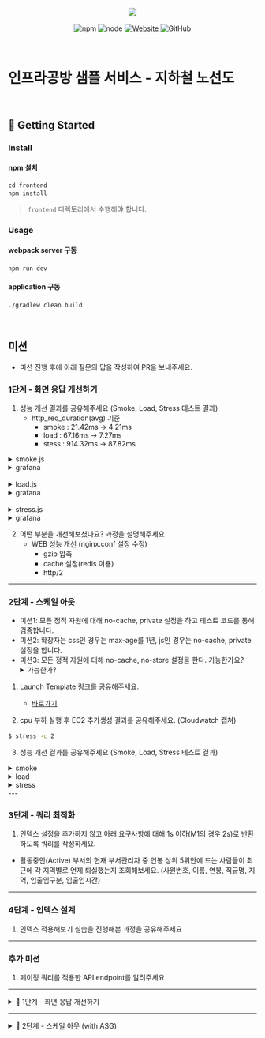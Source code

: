 <p align="center">
    <img width="200px;" src="https://raw.githubusercontent.com/woowacourse/atdd-subway-admin-frontend/master/images/main_logo.png"/>
</p>
<p align="center">
  <img alt="npm" src="https://img.shields.io/badge/npm-%3E%3D%205.5.0-blue">
  <img alt="node" src="https://img.shields.io/badge/node-%3E%3D%209.3.0-blue">
  <a href="https://edu.nextstep.camp/c/R89PYi5H" alt="nextstep atdd">
    <img alt="Website" src="https://img.shields.io/website?url=https%3A%2F%2Fedu.nextstep.camp%2Fc%2FR89PYi5H">
  </a>
  <img alt="GitHub" src="https://img.shields.io/github/license/next-step/atdd-subway-service">
</p>

<br>

# 인프라공방 샘플 서비스 - 지하철 노선도

<br>

## 🚀 Getting Started

### Install
#### npm 설치
```
cd frontend
npm install
```
> `frontend` 디렉토리에서 수행해야 합니다.

### Usage
#### webpack server 구동
```
npm run dev
```
#### application 구동
```
./gradlew clean build
```
<br>

## 미션

* 미션 진행 후에 아래 질문의 답을 작성하여 PR을 보내주세요.


### 1단계 - 화면 응답 개선하기
1. 성능 개선 결과를 공유해주세요 (Smoke, Load, Stress 테스트 결과)
   - http_req_duration(avg) 기준
     - smoke : 21.42ms -> 4.21ms
     - load : 67.16ms -> 7.27ms
     - stess : 914.32ms -> 87.82ms

<details>
<summary>smoke.js</summary>

- smoke.js 실행 이전 결과
```text

          /\      |‾‾| /‾‾/   /‾‾/
     /\  /  \     |  |/  /   /  /
    /  \/    \    |     (   /   ‾‾\
   /          \   |  |\  \ |  (‾)  |
  / __________ \  |__| \__\ \_____/ .io

  execution: local
     script: smoke.js
     output: InfluxDBv1 (http://localhost:8086)

  scenarios: (100.00%) 1 scenario, 1 max VUs, 1m30s max duration (incl. graceful stop):
           * default: 1 looping VUs for 1m0s (gracefulStop: 30s)


running (1m00.1s), 0/1 VUs, 502 complete and 0 interrupted iterations
default ✓ [======================================] 1 VUs  06m30.9s/29m10.0s

     ✓ [Result] Main Page
     ✓ [Result] Login Page
     ✓ [Result] Login
     ✓ [Result] me
     ✓ [Result] Path Page
     ✓ [Result] Search Path

     checks.........................: 100.00% ✓ 3012     ✗ 0
     data_received..................: 3.7 MB  62 kB/s
     data_sent......................: 624 kB  10 kB/s
     http_req_blocked...............: avg=11.98µs  min=1.18µs   med=2.32µs   max=13.82ms  p(90)=3.48µs   p(95)=4.25µs
     http_req_connecting............: avg=951ns    min=0s       med=0s       max=938.6µs  p(90)=0s       p(95)=0s
   ✓ http_req_duration..............: avg=21.42ms  min=887.92µs med=4.03ms   max=534.68ms p(90)=85.41ms  p(95)=104.58ms
       { expected_response:true }...: avg=21.42ms  min=887.92µs med=4.03ms   max=534.68ms p(90)=85.41ms  p(95)=104.58ms
     http_req_failed................: 0.00%   ✓ 0        ✗ 3012
     http_req_receiving.............: avg=63.87µs  min=22.04µs  med=54.16µs  max=4.35ms   p(90)=88.51µs  p(95)=102.86µs
     http_req_sending...............: avg=17.35µs  min=6.2µs    med=12.73µs  max=813.69µs p(90)=25.13µs  p(95)=30.07µs
     http_req_tls_handshaking.......: avg=7.7µs    min=0s       med=0s       max=12.71ms  p(90)=0s       p(95)=0s
     http_req_waiting...............: avg=19.7ms   min=846.43µs med=3.95ms   max=534.58ms p(90)=85.28ms  p(95)=104.49ms
     http_reqs......................: 3012    50.13412/s
     iteration_duration.............: avg=119.66ms min=67.59ms  med=113.65ms max=576.87ms p(90)=156.07ms p(95)=176.29ms
     iterations.....................: 502     8.355687/s
     vus............................: 1       min=1      max=1
     vus_max........................: 1       min=1      max=1
```


- smoke.js 실행 이후 결과
```text

          /\      |‾‾| /‾‾/   /‾‾/
     /\  /  \     |  |/  /   /  /
    /  \/    \    |     (   /   ‾‾\
   /          \   |  |\  \ |  (‾)  |
  / __________ \  |__| \__\ \_____/ .io

  execution: local
     script: smoke.js
     output: InfluxDBv1 (http://localhost:8086)

  scenarios: (100.00%) 1 scenario, 1 max VUs, 1m30s max duration (incl. graceful stop):
           * default: 1 looping VUs for 1m0s (gracefulStop: 30s)

running (1m00.1s), 0/1 VUs, 502 complete and 0 interrupted iterations
default ✓ [======================================] 1 VUs  1m0s

     ✓ [Result] Main Page
     ✓ [Result] Login Page
     ✓ [Result] Login
     ✓ [Result] me
     ✓ [Result] Path Page
     ✓ [Result] Search Path

     checks.........................: 100.00% ✓ 236806     ✗ 0
     data_received..................: 209 MB  534 kB/s
     data_sent......................: 14 MB   37 kB/s
     http_req_blocked...............: avg=6.45µs  min=151ns    med=286ns   max=65.29ms  p(90)=413ns   p(95)=464ns
     http_req_connecting............: avg=1.01µs  min=0s       med=0s      max=27.48ms  p(90)=0s      p(95)=0s
   ✓ http_req_duration..............: avg=4.21ms  min=669.93µs med=1.96ms  max=93.05ms  p(90)=8.82ms  p(95)=11.17ms
       { expected_response:true }...: avg=4.21ms  min=669.93µs med=1.96ms  max=93.05ms  p(90)=8.82ms  p(95)=11.17ms
     http_req_failed................: 0.00%   ✓ 0          ✗ 236806
     http_req_receiving.............: avg=45.48µs min=10.67µs  med=26.9µs  max=47.46ms  p(90)=47.78µs p(95)=62.5µs
     http_req_sending...............: avg=31.97µs min=9.47µs   med=24.55µs max=20.91ms  p(90)=44.46µs p(95)=52.39µs
     http_req_tls_handshaking.......: avg=4.8µs   min=0s       med=0s      max=37.7ms   p(90)=0s      p(95)=0s
     http_req_waiting...............: avg=3.63ms  min=0s       med=1.9ms   max=92.51ms  p(90)=8.74ms  p(95)=11.04ms
     http_reqs......................: 236806  605.839848/s
     iteration_duration.............: avg=22.92ms min=10.35ms  med=19.39ms max=253.69ms p(90)=32.44ms p(95)=46.64ms
     iterations.....................: 39465   100.966486/s
     vus............................: 6       min=1        max=6
     vus_max........................: 14      min=14       max=14
```

</details>


<details>
<summary>grafana</summary>

- 개선 이전 grafana
  ![stress_grafana_before](src/main/resources/image/stress_grafana_before.png)
- 개선 이후 grafana
  ![stress_grafana_after](src/main/resources/image/stress_grafana_after.png)
</details>   

<br>

<details>
<summary>load.js</summary>

- load.js 실행 이전 결과
```text

          /\      |‾‾| /‾‾/   /‾‾/
     /\  /  \     |  |/  /   /  /
    /  \/    \    |     (   /   ‾‾\
   /          \   |  |\  \ |  (‾)  |
  / __________ \  |__| \__\ \_____/ .io

  execution: local
     script: load.js
     output: InfluxDBv1 (http://localhost:8086)

  scenarios: (100.00%) 1 scenario, 14 max VUs, 29m40s max duration (incl. graceful stop):
           * default: Up to 14 looping VUs for 29m10s over 12 stages (gracefulRampDown: 30s, gracefulStop: 30s)


running (29m10.2s), 00/14 VUs, 37082 complete and 0 interrupted iterations
default ✓ [======================================] 00/14 VUs  29m10s

     ✓ [Result] Main Page
     ✓ [Result] Login Page
     ✓ [Result] Login
     ✓ [Result] me
     ✓ [Result] Path Page
     ✓ [Result] Search Path

     checks.........................: 100.00% ✓ 222492     ✗ 0
     data_received..................: 277 MB  158 kB/s
     data_sent......................: 46 MB   26 kB/s
     http_req_blocked...............: avg=8.78µs   min=803ns    med=1.99µs   max=32.76ms p(90)=3.27µs   p(95)=3.91µs
     http_req_connecting............: avg=1.07µs   min=0s       med=0s       max=22.92ms p(90)=0s       p(95)=0s
   ✗ http_req_duration..............: avg=67.16ms  min=723.95µs med=2.64ms   max=5.1s    p(90)=170.61ms p(95)=298.36ms
       { expected_response:true }...: avg=67.16ms  min=723.95µs med=2.64ms   max=5.1s    p(90)=170.61ms p(95)=298.36ms
     http_req_failed................: 0.00%   ✓ 0          ✗ 222492
     http_req_receiving.............: avg=58.66µs  min=13.96µs  med=44.7µs   max=29.76ms p(90)=84.12µs  p(95)=100.26µs
     http_req_sending...............: avg=17.48µs  min=4.7µs    med=11.55µs  max=28.15ms p(90)=24µs     p(95)=28.93µs
     http_req_tls_handshaking.......: avg=4.64µs   min=0s       med=0s       max=31.86ms p(90)=0s       p(95)=0s
     http_req_waiting...............: avg=65.44ms  min=684µs    med=2.58ms   max=5.1s    p(90)=170.53ms p(95)=298.24ms
     http_reqs......................: 222492  127.121754/s
     iteration_duration.............: avg=393.95ms min=59.63ms  med=219.34ms max=5.74s   p(90)=467.89ms p(95)=2.17s
     iterations.....................: 37082   21.186959/s
     vus............................: 1       min=1        max=14
     vus_max........................: 14      min=14       max=14
```

- load.js 실행 이후 결과
```text

          /\      |‾‾| /‾‾/   /‾‾/
     /\  /  \     |  |/  /   /  /
    /  \/    \    |     (   /   ‾‾\
   /          \   |  |\  \ |  (‾)  |
  / __________ \  |__| \__\ \_____/ .io

  execution: local
     script: load.js
     output: InfluxDBv1 (http://localhost:8086)

  scenarios: (100.00%) 1 scenario, 14 max VUs, 29m40s max duration (incl. graceful stop):
           * default: Up to 14 looping VUs for 29m10s over 12 stages (gracefulRampDown: 30s, gracefulStop: 30s)


running (29m10.2s), 00/14 VUs, 37082 complete and 0 interrupted iterations
default ✓ [======================================] 00/14 VUs  29m10s

     ✓ [Result] Main Page
     ✓ [Result] Login Page
     ✓ [Result] Login
     ✓ [Result] me
     ✓ [Result] Path Page
     ✓ [Result] Search Path

     checks.........................: 100.00% ✓ 2166810     ✗ 0
     data_received..................: 1.9 GB  1.1 MB/s
     data_sent......................: 132 MB  75 kB/s
     http_req_blocked...............: avg=9.41µs  min=123ns    med=302ns   max=102.94ms p(90)=398ns   p(95)=440ns
     http_req_connecting............: avg=1µs     min=0s       med=0s      max=32.52ms  p(90)=0s      p(95)=0s
   ✓ http_req_duration..............: avg=7.27ms  min=646.48µs med=3.52ms  max=732.58ms p(90)=16.41ms p(95)=21.24ms
       { expected_response:true }...: avg=7.27ms  min=646.48µs med=3.52ms  max=732.58ms p(90)=16.41ms p(95)=21.24ms
     http_req_failed................: 0.00%   ✓ 0           ✗ 2166810
     http_req_receiving.............: avg=98.8µs  min=10.02µs  med=26.68µs max=76.96ms  p(90)=92µs    p(95)=219.53µs
     http_req_sending...............: avg=32.67µs min=8.54µs   med=22.4µs  max=58.21ms  p(90)=41.64µs p(95)=49.88µs
     http_req_tls_handshaking.......: avg=7.83µs  min=0s       med=0s      max=53.92ms  p(90)=0s      p(95)=0s
     http_req_waiting...............: avg=6.49ms  min=0s       med=3.44ms  max=732.46ms p(90)=16.2ms  p(95)=20.91ms
     http_reqs......................: 2166810 1238.151737/s
     iteration_duration.............: avg=40.4ms  min=9.87ms   med=25.28ms max=1.81s    p(90)=93.51ms p(95)=117.95ms
     iterations.....................: 361135  206.358623/s
     vus............................: 1       min=1         max=14
     vus_max........................: 14      min=14        max=14
```

</details>

<details>
<summary>grafana</summary>

- 개선 이전 grafana
  ![load_grafana_before](src/main/resources/image/load_grafana_before.png)
- 개선 이후 grafana
  ![load_grafana_after](src/main/resources/image/load_grafana_after.png)
</details>

<br>


<details>
<summary>stress.js</summary>

- stress.js 실행 이전 결과
```text

          /\      |‾‾| /‾‾/   /‾‾/
     /\  /  \     |  |/  /   /  /
    /  \/    \    |     (   /   ‾‾\
   /          \   |  |\  \ |  (‾)  |
  / __________ \  |__| \__\ \_____/ .io

  execution: local
     script: stress.js
     output: InfluxDBv1 (http://localhost:8086)

  scenarios: (100.00%) 1 scenario, 384 max VUs, 28m40s max duration (incl. graceful stop):
           * default: Up to 384 looping VUs for 28m10s over 16 stages (gracefulRampDown: 30s, gracefulStop: 30s)


running (1m00.1s), 0/1 VUs, 502 complete and 0 interrupted iterations
default ✓ [======================================] 00/14 VUs  29m10s

     ✓ [Result] Main Page
     ✓ [Result] Login Page
     ✓ [Result] Login
     ✓ [Result] me
     ✓ [Result] Path Page
     ✓ [Result] Search Path

     checks.........................: 99.99% ✓ 264424     ✗ 15
     data_received..................: 330 MB 195 kB/s
     data_sent......................: 55 MB  33 kB/s
     http_req_blocked...............: avg=14.75µs  min=923ns    med=2.06µs  max=50.38ms p(90)=3.37µs  p(95)=4.02µs
     http_req_connecting............: avg=1.51µs   min=0s       med=0s      max=14.78ms p(90)=0s      p(95)=0s
   ✗ http_req_duration..............: avg=914.32ms min=709.84µs med=4.27ms  max=32.18s  p(90)=2.46s   p(95)=3.74s
       { expected_response:true }...: avg=910.6ms  min=709.84µs med=4.27ms  max=32.18s  p(90)=2.46s   p(95)=3.74s
     http_req_failed................: 0.00%  ✓ 23         ✗ 264416
     http_req_receiving.............: avg=58.86µs  min=13.81µs  med=46.47µs max=17.47ms p(90)=87.67µs p(95)=105.56µs
     http_req_sending...............: avg=17.83µs  min=4.8µs    med=12.37µs max=20.79ms p(90)=25.09µs p(95)=32µs
     http_req_tls_handshaking.......: avg=9.85µs   min=0s       med=0s      max=28.24ms p(90)=0s      p(95)=0s
     http_req_waiting...............: avg=912.78ms min=677.02µs med=4.18ms  max=32.18s  p(90)=2.46s   p(95)=3.74s
     http_reqs......................: 264439 156.464657/s
     iteration_duration.............: avg=5.45s    min=56.68ms  med=2.27s   max=1m13s   p(90)=10.37s  p(95)=24.86s
     iterations.....................: 44047  26.06196/s
     vus............................: 1      min=1        max=384
     vus_max........................: 384    min=384      max=384
```


- stress.js 실행 이후 결과
```text

          /\      |‾‾| /‾‾/   /‾‾/
     /\  /  \     |  |/  /   /  /
    /  \/    \    |     (   /   ‾‾\
   /          \   |  |\  \ |  (‾)  |
  / __________ \  |__| \__\ \_____/ .io

  execution: local
     script: stress.js
     output: InfluxDBv1 (http://localhost:8086)

  scenarios: (100.00%) 1 scenario, 384 max VUs, 28m40s max duration (incl. graceful stop):
           * default: Up to 384 looping VUs for 28m10s over 16 stages (gracefulRampDown: 30s, gracefulStop: 30s)


running (1m00.1s), 0/1 VUs, 502 complete and 0 interrupted iterations
default ✓ [======================================] 00/14 VUs  29m10s

     ✓ [Result] Main Page
     ✓ [Result] Login Page
     ✓ [Result] Login
     ✓ [Result] me
     ✓ [Result] Path Page
     ✓ [Result] Search Path

     checks.........................: 100.00% ✓ 2774892     ✗ 0
     data_received..................: 2.4 GB  1.4 MB/s
     data_sent......................: 194 MB  115 kB/s
     http_req_blocked...............: avg=33.71µs  min=136ns    med=308ns    max=472.33ms p(90)=393ns    p(95)=433ns
     http_req_connecting............: avg=2.28µs   min=0s       med=0s       max=125.2ms  p(90)=0s       p(95)=0s
   ✓ http_req_duration..............: avg=87.82ms  min=675.69µs med=53.22ms  max=7.49s    p(90)=175.35ms p(95)=229.8ms
       { expected_response:true }...: avg=87.82ms  min=675.69µs med=53.22ms  max=7.49s    p(90)=175.35ms p(95)=229.8ms
     http_req_failed................: 0.00%   ✓ 0           ✗ 2774892
     http_req_receiving.............: avg=734.29µs min=10.69µs  med=35.86µs  max=163.46ms p(90)=1.07ms   p(95)=2.35ms
     http_req_sending...............: avg=49.86µs  min=8.29µs   med=24.38µs  max=137.8ms  p(90)=44.34µs  p(95)=56.32µs
     http_req_tls_handshaking.......: avg=30.84µs  min=0s       med=0s       max=469.73ms p(90)=0s       p(95)=0s
     http_req_waiting...............: avg=84.7ms   min=0s       med=52.54ms  max=7.49s    p(90)=173.72ms p(95)=227.9ms
     http_reqs......................: 2774892 1641.937747/s
     iteration_duration.............: avg=513.8ms  min=10.49ms  med=388.84ms max=11.09s   p(90)=1.03s    p(95)=1.65s
     iterations.....................: 462482  273.656291/s
     vus............................: 1       min=1         max=384
     vus_max........................: 384     min=384       max=384
```

</details>


<details>
<summary>grafana</summary>

- 개선 이전 grafana
  ![stress_grafana_before](src/main/resources/image/stress_grafana_before.png)
- 개선 이후 grafana
  ![stress_grafana_after](src/main/resources/image/stress_grafana_after.png)
</details>


2. 어떤 부분을 개선해보셨나요? 과정을 설명해주세요
   - WEB 성능 개선 (nginx.conf 설정 수정)
     - gzip 압축
     - cache 설정(redis 이용)
     - http/2
     

---

### 2단계 - 스케일 아웃

* 미션1: 모든 정적 자원에 대해 no-cache, private 설정을 하고 테스트 코드를 통해 검증합니다.
* 미션2: 확장자는 css인 경우는 max-age를 1년, js인 경우는 no-cache, private 설정을 합니다.
* 미션3: 모든 정적 자원에 대해 no-cache, no-store 설정을 한다. 가능한가요?
  <details>
  <summary> 가능한가? </summary>
    HTTP의 스펙이 모든 상황을 완벽하게 대응하고 있지 못하기 때문에 no-cache 또는 no-store만으로는 캐시 무효화를 만족하지 못하는 상황이 있을 수 있습니다.
    따라서 이러한 옵션들을 같이 설정할 수 있음
  </details>


1. Launch Template 링크를 공유해주세요.
    - [바로가기](https://ap-northeast-2.console.aws.amazon.com/ec2/v2/home?region=ap-northeast-2#LaunchTemplateDetails:launchTemplateId=lt-0a51deb0d23640730)

3. cpu 부하 실행 후 EC2 추가생성 결과를 공유해주세요. (Cloudwatch 캡쳐)

```sh
$ stress -c 2
```

3. 성능 개선 결과를 공유해주세요 (Smoke, Load, Stress 테스트 결과)
<details>
<summary>smoke</summary>
   
* smoke.js
```text

          /\      |‾‾| /‾‾/   /‾‾/
     /\  /  \     |  |/  /   /  /
    /  \/    \    |     (   /   ‾‾\
   /          \   |  |\  \ |  (‾)  |
  / __________ \  |__| \__\ \_____/ .io

  execution: local
     script: smoke.js
     output: InfluxDBv1 (http://localhost:8086)

  scenarios: (100.00%) 1 scenario, 1 max VUs, 1m30s max duration (incl. graceful stop):
           * default: 1 looping VUs for 1m0s (gracefulStop: 30s)


running (1m00.0s), 0/1 VUs, 3184 complete and 0 interrupted iterations
default ✓ [======================================] 1 VUs  1m0s

     ✓ [Result] Main Page
     ✓ [Result] Login Page
     ✓ [Result] Login
     ✓ [Result] me
     ✓ [Result] Path Page
     ✓ [Result] Search Path

     checks.........................: 100.00% ✓ 19104      ✗ 0
     data_received..................: 16 MB   271 kB/s
     data_sent......................: 1.1 MB  19 kB/s
     http_req_blocked...............: avg=2.58µs  min=197ns    med=365ns   max=37.32ms  p(90)=580ns   p(95)=654ns
     http_req_connecting............: avg=48ns    min=0s       med=0s      max=654.19µs p(90)=0s      p(95)=0s
   ✓ http_req_duration..............: avg=3.01ms  min=763.6µs  med=1.96ms  max=69.06ms  p(90)=6.74ms  p(95)=7.19ms
       { expected_response:true }...: avg=3.01ms  min=763.6µs  med=1.96ms  max=69.06ms  p(90)=6.74ms  p(95)=7.19ms
     http_req_failed................: 0.00%   ✓ 0          ✗ 19104
     http_req_receiving.............: avg=54.49µs min=15.64µs  med=36.1µs  max=10.23ms  p(90)=67.75µs p(95)=98.16µs
     http_req_sending...............: avg=33.33µs min=13.35µs  med=27.69µs max=7.53ms   p(90)=44.46µs p(95)=52.29µs
     http_req_tls_handshaking.......: avg=295ns   min=0s       med=0s      max=2.99ms   p(90)=0s      p(95)=0s
     http_req_waiting...............: avg=2.93ms  min=577.51µs med=1.89ms  max=68.97ms  p(90)=6.64ms  p(95)=7.09ms
     http_reqs......................: 19104   318.332461/s
     iteration_duration.............: avg=18.83ms min=14.27ms  med=17.94ms max=180.51ms p(90)=22.46ms p(95)=24.77ms
     iterations.....................: 3184    53.05541/s
     vus............................: 1       min=1        max=1
     vus_max........................: 1       min=1        max=1
```

* grafana   
  ![img.png](src/main/resources/image/step2/smoke_grafana.png)
</details>


<details>
<summary>load</summary>

* load.js
```text

          /\      |‾‾| /‾‾/   /‾‾/
     /\  /  \     |  |/  /   /  /
    /  \/    \    |     (   /   ‾‾\
   /          \   |  |\  \ |  (‾)  |
  / __________ \  |__| \__\ \_____/ .io

  execution: local
     script: load.js
     output: InfluxDBv1 (http://localhost:8086)

  scenarios: (100.00%) 1 scenario, 14 max VUs, 29m40s max duration (incl. graceful stop):
           * default: Up to 14 looping VUs for 29m10s over 12 stages (gracefulRampDown: 30s, gracefulStop: 30s)


running (29m10.0s), 00/14 VUs, 622455 complete and 0 interrupted iterations
default ✓ [======================================] 00/14 VUs  29m10s

     ✓ [Result] Main Page
     ✓ [Result] Login Page
     ✓ [Result] Login
     ✓ [Result] me
     ✓ [Result] Path Page
     ✓ [Result] Search Path

     checks.....................: 100.00% ✓ 3734730     ✗ 0
     data_received..............: 3.2 GB  1.9 MB/s
     data_sent..................: 223 MB  128 kB/s
     http_req_blocked...........: avg=939ns    min=121ns    med=307ns   max=65.52ms  p(90)=381ns   p(95)=415ns
     http_req_connecting........: avg=111ns    min=0s       med=0s      max=42.17ms  p(90)=0s      p(95)=0s
   ✓ http_req_duration..........: avg=3.81ms   min=620.25µs med=2.14ms  max=877.01ms p(90)=9.27ms  p(95)=11.05ms
     http_req_failed............: 0.00%   ✓ 0           ✗ 3734730
     http_req_receiving.........: avg=171.56µs min=9.5µs    med=35.94µs max=135.66ms p(90)=311.6µs p(95)=591.61µs
     http_req_sending...........: avg=29.87µs  min=8.09µs   med=20.17µs max=65.41ms  p(90)=37.45µs p(95)=45.44µs
     http_req_tls_handshaking...: avg=401ns    min=0s       med=0s      max=42.35ms  p(90)=0s      p(95)=0s
     http_req_waiting...........: avg=3.61ms   min=0s       med=2.01ms  max=876.2ms  p(90)=9.01ms  p(95)=10.64ms
     http_reqs..................: 3734730 2134.107853/s
     iteration_duration.........: avg=23.43ms  min=8.49ms   med=20.74ms max=2.12s    p(90)=34.83ms p(95)=42.32ms
     iterations.................: 622455  355.684642/s
     vus........................: 1       min=1         max=14
     vus_max....................: 14      min=14        max=14
```

* grafana   
  ![img.png](src/main/resources/image/step2/load_grafana.png)
</details>



<details>
<summary>stress</summary>

* stress.js
```text
default ✓ [======================================] 000/384 VUs  28m10s

     ✓ [Result] Main Page
     ✓ [Result] Login Page
     ✓ [Result] Login
     ✓ [Result] me
     ✓ [Result] Path Page
     ✓ [Result] Search Path

     checks.....................: 100.00% ✓ 8182242    ✗ 0
     data_received..............: 7.1 GB  4.2 MB/s
     data_sent..................: 518 MB  306 kB/s
     http_req_blocked...........: avg=9.41µs   min=146ns    med=282ns    max=451.21ms p(90)=338ns    p(95)=369ns
     http_req_connecting........: avg=2.84µs   min=0s       med=0s       max=191.54ms p(90)=0s       p(95)=0s
   ✓ http_req_duration..........: avg=28.89ms  min=402.77µs med=18.98ms  max=678.37ms p(90)=67.68ms  p(95)=83.32ms
     http_req_failed............: 0.00%   ✓ 0          ✗ 8182242
     http_req_receiving.........: avg=7.88ms   min=9.7µs    med=3.05ms   max=272.9ms  p(90)=22.67ms  p(95)=30.73ms
     http_req_sending...........: avg=125.16µs min=9.28µs   med=22.24µs  max=205.4ms  p(90)=37.56µs  p(95)=46.94µs
     http_req_tls_handshaking...: avg=6.05µs   min=0s       med=0s       max=298.77ms p(90)=0s       p(95)=0s
     http_req_waiting...........: avg=20.88ms  min=0s       med=14.8ms   max=661.56ms p(90)=47.59ms  p(95)=58.02ms
     http_reqs..................: 8182242 4841.53234/s
     iteration_duration.........: avg=174.16ms min=8.23ms   med=118.31ms max=1.21s    p(90)=387.58ms p(95)=448.51ms
     iterations.................: 1363707 806.922057/s
     vus........................: 1       min=1        max=384
     vus_max....................: 384     min=384      max=384
```

* grafana   
  ![img.png](src/main/resources/image/step2/stress_grafana.png)
</details>
---

### 3단계 - 쿼리 최적화

1. 인덱스 설정을 추가하지 않고 아래 요구사항에 대해 1s 이하(M1의 경우 2s)로 반환하도록 쿼리를 작성하세요.

- 활동중인(Active) 부서의 현재 부서관리자 중 연봉 상위 5위안에 드는 사람들이 최근에 각 지역별로 언제 퇴실했는지 조회해보세요. (사원번호, 이름, 연봉, 직급명, 지역, 입출입구분, 입출입시간)

---

### 4단계 - 인덱스 설계

1. 인덱스 적용해보기 실습을 진행해본 과정을 공유해주세요

---

### 추가 미션

1. 페이징 쿼리를 적용한 API endpoint를 알려주세요

---

<details>
<summary> 🚀 1단계 - 화면 응답 개선하기 </summary>

#### 요구사항
* [x] 부하테스트 각 시나리오의 요청시간을 목푯값 이하로 개선
  * 개선 전 / 후를 직접 계측하여 확인

#### 힌트
1. Reverse Proxy 개선하기
![img.png](src/main/resources/image/img.png)

**gzip 압축**
```
http {
  gzip on; ## http 블록 수준에서 gzip 압축 활성화
  gzip_comp_level 9;
  gzip_vary on;
  gzip_types text/plain text/css application/json application/x-javascript application/javascript text/xml application/xml application/rss+xml text/javascript image/svg+xml application/vnd.ms-fontobject application/x-font-ttf font/opentype;
}
```

**cache**
```
http {
  ## Proxy 캐시 파일 경로, 메모리상 점유할 크기, 캐시 유지기간, 전체 캐시의 최대 크기 등 설정
  proxy_cache_path /tmp/nginx levels=1:2 keys_zone=mycache:10m inactive=10m max_size=200M;

  ## 캐시를 구분하기 위한 Key 규칙
  proxy_cache_key "$scheme$host$request_uri $cookie_user";
  
    server {
        location ~* \.(?:css|js|gif|png|jpg|jpeg)$ {
            proxy_pass http://app;
      
            ## 캐시 설정 적용 및 헤더에 추가
            # 캐시 존을 설정 (캐시 이름)
            proxy_cache mycache;
            # X-Proxy-Cache 헤더에 HIT, MISS, BYPASS와 같은 캐시 적중 상태정보가 설정
            add_header X-Proxy-Cache $upstream_cache_status;
            # 200 302 코드는 20분간 캐싱
            proxy_cache_valid 200 302 10m;    
            # 만료기간을 1 달로 설정
            expires 1M;
            # access log 를 찍지 않는다.
            access_log off;
        }
    }
}    
```

**TLS, HTTP/2 설정**
```
http {
  server {
    listen 80;
    return 301 https://$host$request_uri;
  }
  server {  
  listen 443 ssl http2;
    
    ssl_certificate /etc/letsencrypt/live/[도메인주소]/fullchain.pem;
    ssl_certificate_key /etc/letsencrypt/live/[도메인주소]/privkey.pem;

    # Disable SSL
    ssl_protocols TLSv1 TLSv1.1 TLSv1.2;

    # 통신과정에서 사용할 암호화 알고리즘
    ssl_prefer_server_ciphers on;
    ssl_ciphers ECDH+AESGCM:ECDH+AES256:ECDH+AES128:DH+3DES:!ADH:!AECDH:!MD5;

    # Enable HSTS
    # client의 browser에게 http로 어떠한 것도 load 하지 말라고 규제합니다.
    # 이를 통해 http에서 https로 redirect 되는 request를 minimize 할 수 있습니다.
    add_header Strict-Transport-Security "max-age=31536000" always;
    
    # SSL sessions
    ssl_session_cache shared:SSL:10m;
    ssl_session_timeout 10m; 
  }
}
```
📌 HTTP2.0은 SSL 계층 위에서만 동작합니다.


2. WAS 성능 개선하기
* application server의 경우
  * 작업 스레드풀을 필요 이상으로 크게 설정하면 DB 부하가 증가할 수 있습니다.
  * 애플리케이션 서버가 낼 수 있는 최대 성능을 넘어서는 동시처리 요청이 들어오면 TPS가 증가하지 않은 채 응답시간만 증가하다가 큐가 쌓여 서비스 멈춤현상이 발생할 수 있습니다.
  
성능 튜닝의 한 축은 서비스 간이나 서비스 내에서 반복되는 로직을 제거하는 것입니다. 기존에 작업한 결과를 저장해두었다가 이후에 다시 동일한 작업이 수행되었을 때 결과를 재사용하면 반복되는 로직을 제거할 수 있습니다.   
애플리케이션 캐시를 활용하여 기존에 작업한 결과를 저장해두었다가 이후에 다시 동일한 작업이 수행되었을 때 결과를 재사용하면 반복되는 로직을 제거할 수 있습니다. 또는 병렬 처리 등을 활용하여 `제한된 스레드 수 내에서 자원을 재사용하여 성능을 개선`할 수 있습니다.

A. Spring Data Cache
* Redis Server
```
$ docker pull redis
$ docker run -d -p 6379:6379 redis
```

* application.properties
```
spring.cache.type=redis
spring.redis.host=localhost
spring.redis.port=6379
```

* build.gradle
```
implementation('org.springframework.boot:spring-boot-starter-data-redis')
```

```
@EnableCaching
@Configuration
public class CacheConfig extends CachingConfigurerSupport {

    @Autowired
    RedisConnectionFactory connectionFactory;


    @Bean
    public CacheManager redisCacheManager() {
        RedisCacheConfiguration redisCacheConfiguration = RedisCacheConfiguration.defaultCacheConfig()
            .serializeKeysWith(RedisSerializationContext.SerializationPair.fromSerializer(new StringRedisSerializer()))
            .serializeValuesWith(RedisSerializationContext.SerializationPair.fromSerializer(new GenericJackson2JsonRedisSerializer()));

        RedisCacheManager redisCacheManager = RedisCacheManager.RedisCacheManagerBuilder.
            fromConnectionFactory(connectionFactory).cacheDefaults(redisCacheConfiguration).build();
        return redisCacheManager;
    }
}
```

```
# 메서드 실행 전에 캐시를 확인하여 최소 하나의 캐시가 존재한다면 값을 반환한다.
# SpEL 표현식을 활용하여 조건부 캐싱이 가능하다. 
@Cacheable(value = "line", key = "#id")
public Line getLine(Long id) {

# 메서드 실행에 영향을 주지 않고 캐시를 갱신해야 하는 경우 사용한다.
@CachePut(value = "line", key = "#id")
public void updateLine(Long id, LineRequest lineUpdateRequest) {

# 캐시를 제거할 때 사용한다.
@CacheEvict(value = "line", key = "#id")
public void deleteLineById(Long id) {
```
* ResponseEntity는 Deserialize 되지 않으니 도메인 객체를 직접 반환하거나, Service Layer에 적용하여야 합니다.
* LocalDateTime은 Deserialize 되지 않으니 String으로 변환하여야 합니다.
* Spring AOP의 제약사항을 가집니다.
  * pulbic method에만 사용가능 합니다.
  * 같은 객체내의 method끼리 호출시 AOP가 동작하지 않습니다.
  * Runtime Weaving으로 처리 되기 때문에 약간의 성능저하가 있습니다.

**B. 비동기 처리**
외부 API를 활용할 경우 비동기처리를 하여 병목을 피할 수 있습니다. 또한, Thread pool을 활용하여 Thread를 재사용할 수 있습니다.

**\* blocking vs non-blocking / synchronous vs asynchronous** 
* Synchronous I/O와 Asynchronous I/O
  * 동기 : 작업을 요청한 후 작업의 결과가 나올 때까지 기다린 후 처리 (프로세스는 커널에 지속적으로 I/O 준비사항을 체크)
  * 비동기 : 직전 시스템 호출의 종료가 발생하면 그에 따른 처리를 진행

* Blocking I/O과 Non-Blocking I/O
  * Blocking : 유저 프로세스가 시스템 호출을 하고나서 결과가 반환되기까지 다음 처리로 넘어가지 않음
  * Non-Blocking : 호출한 직후에 프로그램으로 제어가 돌아와서 시스템 호출의 종료를 기다리지 않고 다음 처리로 넘어갈 수 있음

a. @Async
Spring data cache와 마찬가지로 Spring AOP의 제약사항을 가집니다.
```
@Async
public void sendMail(String to, String subject, String contents) {
```

b. 적절한 Thread pool size 구하기
 - https://brainbackdoor.tistory.com/27
```
## CPU 모델명
$ cat /proc/cpuinfo | grep "model name" | uniq -c | awk '{print $5 $6, $7,$8, $9, $10 $11}'

## CPU당 물리 코어 수
$ cat /proc/cpuinfo | grep "cpu cores" | tail -1 | awk '{print $4}'

## 물리 CPU 수 
$ cat /proc/cpuinfo | grep "physical id" | sort -u | wc -l

## 리눅스 전체 코어(프로세스)개수 
$ grep -c processor /proc/cpuinfo
```
* 적절한 스레드 수 = 사용 가능한 코어 수 * (1+대기 시간/서비스 시간)
  * 즉, 적절한 스레드 수는 사용 가능한 코어 수의 1 ~ 2 배 내로 수렴합니다.

대기 시간은 I/O waiting, 원격 서비스에 대한 HTTP response wating 등 작업 하나가 완료되기까지 소모되는 시간을 의미합니다. CPU를 많이 쓰는 계산 작업의 경우 대기를 거의 하지 않으므로 (대기 시간/서비스 시간)의 값이 0에 수렴합니다. 이 경우, 스레드의 수는 사용 가능한 코어의 수와 동일합니다.

c. Thread pool 설정   
@Async에 대한 별도 설정이 없더라도 TaskExecutionAutoConfiguration에 의해 Thread pool이 생성됩니다. 다만, 이 때 설정은 TaskExecutionProperties.Pool에 정의된 설정을 기본으로 따릅니다. 따라서 애플리케이션이 구동되는 상황에 따라 적절히 변경해줍니다.
```
    public static class Pool {
        private int queueCapacity = 2147483647;
        private int coreSize = 8;
        private int maxSize = 2147483647;
        private boolean allowCoreThreadTimeout = true;
        private Duration keepAlive = Duration.ofSeconds(60L);        
```

```
@Configuration 
@EnableAsync 
public class AsyncThreadConfig { 

    @Bean 
    public Executor asyncThreadTaskExecutor() { 
        ThreadPoolTaskExecutor exexcutor = new ThreadPoolTaskExecutor();     
        /* 기본 Thread 사이즈 */
        exexcutor.setCorePoolSize(2); 
        /* 최대 Thread 사이즈 */        
        exexcutor.setMaxPoolSize(4); 
        /* MaxThread가 동작하는 경우 대기하는 Queue 사이즈 */                
        exexcutor.setQueueCapacity(100)
        exexcutor.setThreadNamePrefix("subway-async-"); 
        return exexcutor; 
    } 
}
```

3. Scale out - 초간단 Blue-Green 배포 구성하기
* nomad 를 활용하여 배포 구성을 합니다.
* nomad 도구 사용이 미션의 목표가 아니니, 배포 전략 학습 외의 용도로는 굳이 사용하지 않으셔도 좋습니다.
```
# nomad 설치 및 실행
$ curl -fsSL https://apt.releases.hashicorp.com/gpg | sudo apt-key add -
$ sudo apt-add-repository "deb [arch=amd64] https://apt.releases.hashicorp.com $(lsb_release -cs) main"
$ sudo apt-get update && sudo apt-get install nomad
$ sudo nomad agent -dev -bind=0.0.0.0 > /dev/null 2>&1 &

# nomad 명령어
$ nomad run deploy.nomad
$ watch nomad status app
```
1. 배포하려는 도커 이미지를 빌드합니다.
2. 설정파일의 image 값을 변경한 후, 배포해봅니다.
3. 변경된 버전의 도커 이미지를 빌드하고 설정 파일을 수정해봅니다.
4. [서버 공인 IP]:4646 페이지를 통해 배포과정을 살펴봅니다.

**\* Blue-Green 배포**
* 배포하려는 docker image 이름을 설정하여 작성합니다.
```
$ vi deploy.nomad

job "app" {
  datacenters = ["dc1"]
  type = "service"

  group "app" {
    count = 3

    update {
      max_parallel     = 1
      canary = 3
      min_healthy_time = "10s"
      healthy_deadline = "1m"
      auto_revert      = true
      auto_promote     = true
    }

    task "app" {
      driver = "docker"

      config {
        image = "docker image 이름"
        port_map {
          http = 8080
        }
      }

      resources {
        cpu    = 500 # 500 MHz
        memory = 250 # 256MB

        network {
          mbits = 10
          port "http" {}
        }
      }

      service {
        name = "app"
        tags = ["app"]
        port = "http"

        check {
          name     = "alive"
          type     = "tcp"
          interval = "10s"
          timeout  = "2s"
        }
      }
    }
  }
}
```

**Nginx dynamic port**   
배포시 Port를 동적으로 할당하도록 구성한다면 앞단에 있는 Reverse Proxy 혹은 Load Balancer의 설정도 변경해야 합니다. 이를 위해 Service Discovery인 consul를 활용하여 nginx를 재배포합니다.
```
# consul 설치 및 실행
$ curl -fsSL https://apt.releases.hashicorp.com/gpg | sudo apt-key add -
$ sudo apt-add-repository "deb [arch=amd64] https://apt.releases.hashicorp.com $(lsb_release -cs) main"
$ sudo apt-get update && sudo apt-get install consul
$ consul agent -dev > /dev/null 2>&1 &

$ nomad run nginx.nomad
$ nomad status nginx
...
Allocations
ID        Node ID   Task Group  Version  Desired  Status   Created    Modified
1c1b2f65  5ed4b90d  nginx       16       run      running  3m30s ago  3m17s ago

$ sudo docker ps -a

$ nomad alloc fs 1c1b2f65 nginx/local/load-balancer.conf
upstream backend {
  server 127.0.0.1:21538;
  server 127.0.0.1:31189;
...  
  
$ curl -I localhost
HTTP/1.1 200
Server: nginx/1.19.6
...
```

```
$ vi nginx.nomad

job "nginx" {
  datacenters = ["dc1"]

  group "nginx" {
    count = 1

    task "nginx" {
      driver = "docker"

      config {
        image = "nginx"

	network_mode = "host"

        volumes = [
          "local:/etc/nginx/conf.d",
        ]
      }
      template {
        data = <<EOF
upstream backend {
{{ range service "app" }}
  server {{ .Address }}:{{ .Port }};
{{ else }}server 172.17.0.1:65535; # force a 502
{{ end }}
}

server {
   listen 80;

   location / {
      proxy_pass http://backend;
      proxy_http_version 1.1;
      proxy_set_header Upgrade $http_upgrade;
      proxy_set_header Connection 'upgrade';
      proxy_set_header Host $host;
   }
}
EOF

        destination   = "local/load-balancer.conf"
        change_mode   = "signal"
        change_signal = "SIGHUP"
      }

      resources {
        network {
          mbits = 10

          port "http" {
            static = 80
 	    host_network = "public"
          }
        }
      }

      service {
        name = "nginx"
        port = "http"
      }
    }
  }
}
```

4. 정적 파일 경량화
![img.png](src/main/resources/image/img2.png)

* 미션의 경우 정적 리소스가 많지 않고, 이 과정은 프론트엔드 과정이 아니니, 컨셉만 이해하고 넘어가도록 해요 🙏🏻
* 크롬 브라우저 도구의 Network 탭을 활용하여 실제로 업로드, 다운로드되고 있는 리소스와 각 리소스의 속성(HTTP 헤더, 콘텐츠, 크기 등)을 확인할 수 있으며, 위의 그림과 같이 네트워크 대역폭 제한, 브라우저 캐시 비활성화 등의 설정을 할 수 있습니다. Performance 탭을 활용하면 페이지로드 혹은 사용자 상호작용 후 발생하는 이벤트를 모두 분석할 수 있습니다.

* 번들 크기 줄이기 : 모듈을 필요한 부분만 import하거나 불필요한 라이브러리 제거를 제거 혹은 용량이 작은 라이브러리로 교체하여 성능을 개선합니다.
```
const BundleAnalyzerPlugin = require('webpack-bundle-analyzer').BundleAnalyzerPlugin;

module.exports = {
  plugins : [
    new BundleAnalyzerPlugin()
  ]
}
```

* Code Splitting :
```
const OptimizeCssAssetsPlugin = require('optimize-css-assets-webpack-plugin')
const TerserPlugin = require('terser-webpack-plugin')

module.exports = {
  optimization: {
    splitChunks: {
      chunks: 'all',
      cacheGroups: {
        vendors: {
          test: /[\\/]node_modules[\\/]/,
          name: 'js/vendors'
        }
      }
    },
    minimizer: [
      new TerserPlugin({
        cache: true,
        parallel: true,
        terserOptions: {
          warnings: false,
          compress: {
            warnings: false
          },
          ecma: 6,
          mangle: true
        },
        sourceMap: true
      }),
      new OptimizeCssAssetsPlugin()
    ]
  }
}
```

* Dynamic import
```
const mainRoutes = [
  {
    path: '/',
    component: () => import(/* webpackChunkName: "main" */ '@/views/main/MainPage')
  }
]
```

* 웹 폰트 최적화
```
@font-face {
  font-family: 'hanna';
  src: url(/fonts/BMHANNAPro.otf) format('woff2');
}
```

### 피드백
- reverse proxy개선 후 부하 테스트, was개선 추가해서 부하 테스트를 진행 -> 어디서 성능 개선이 되었는지 파악 용이
  - stress같은 경우에는 시스템의 한계치를 확인하는 테스트이기 때문에 VUser를 증가시키면서 한계를 확인하고 성능 개선 전과 비교했을 때 VUser가 얼마나 증가했는지 확인
</details>

---


<details>
<summary> 🚀 2단계 - 스케일 아웃 (with ASG)</summary>

![img.png](src/main/resources/image/scond-imge-1.png)

지금까지 단일 서버 구성에서 성능 개선을 진행해보았어요.   
단일 사용자에게는 빠르지만 부하가 많아질 경우 속도가 느려질 경우, 확장성에 문제가 있는 경우로 부하분산이 필요합니다.   
원활한 부하분산을 위해 시작 템플릿을 구성해고 Scale out을 해봅니다   


#### * Spring Boot에 컨테이너 설정 및 HTTP 캐싱 적용하기
소스코드는 Spring Boot 학습 저장소의 step1-container-http 브랜치 참고하시면 되어요
- https://github.com/woowacourse/jwp-spring-boot
  * git clone https://github.com/woowacourse/jwp-spring-boot
  * git checkout -t origin/step1-container-http
  
* **캐싱 설정, 테스트 코드**
  * myblog.WebMvcConfig: Spring Boot에서 캐싱, ETag 설정
  * support.handlebars.BlogHandlebarsHelper: 캐싱 무효화를 위한 Handlerbars.java template engine Helper
    * Helper가 사용된 곳은 src/main/resources/templates의 include/header.html에서 확인 가능합니다.
  * myblog.web.StaticResourcesTest: 테스트 코드를 활용해 ETag 학습할 수 있어요.
  
* **미션 요구사항**
  * 미션1: 모든 정적 자원에 대해 no-cache, private 설정을 하고 테스트 코드를 통해 검증합니다.
  * 미션2: 확장자는 css인 경우는 max-age를 1년, js인 경우는 no-cache, private 설정을 합니다.
  * 미션3: 모든 정적 자원에 대해 no-cache, no-store 설정을 한다. 가능한가요?

**Spring Boot에 gzip 설정하기**
```
# gzip 압축
server.compression.enabled: true
server.compression.mime-types: text/html,text/plain,text/css,application/javascript,application/json
server.compression.min-response-size: 500
```

#### 요구사항
* [x] springboot에 HTTP Cache, gzip 설정하기
* [x] Launch Template 작성하기
* [ ] Auto Scaling Group 생성하기
* [ ] Smoke, Load, Stress 테스트 후 결과를 기록

#### 힌트
아래 설정들은 자신의 상황에 맞게 세팅합니다. 이미지의 정보는 단순 예시입니다.

1. 배포 스크립트 업로드
![img.png](src/main/resources/image/second-imgae-2.png)
   * S3 의 nextstep-camp-pro 버킷에 배포 스크립트를 업로드합니다.

2. Launch Template 작성하기
  * Auto Scaling Group에서 자동으로 생성할 EC2 템플릿을 생성합니다.
  1. ubuntu 이미지 선택
![img.png](src/main/resources/image/second-image-3.png)
  * 이미지는 최신 버전이 보안상 안전합니다.

  2. EC2 설정
![img.png](src/main/resources/image/second-image-4.png)
  * 인스턴스 유형, Key pair, 서브넷, 보안그룹 등을 `WAS에 적용할 정책`을 설정합니다.

  3. IAM 권한 설정
![img.png](src/main/resources/image/second-image-5.png)
  * 배포 스크립트를 받기 위해서는 EC2에서 S3로 접근 가능해야 합니다.
  * 사전에 강사가 생성해둔 IAM 역할 `ec2-s3-api` 을 설정합니다.

  4. 배포 명령어 설정
![img.png](src/main/resources/image/second-image-6.png)
  * EC2가 정상적으로 실행된 후에 동작해야 할 명령어들을 입력합니다.
  ```
  #!/bin/bash

sudo apt-get update
sudo apt install unzip 
curl "https://awscli.amazonaws.com/awscli-exe-linux-x86_64.zip" -o "awscliv2.zip"
unzip awscliv2.zip
sudo ./aws/install

sudo -i -u ubuntu aws s3 cp s3://nextstep-camp-pro/[자신의스크립트] /home/ubuntu
sudo -i -u ubuntu chmod 755 /home/ubuntu/[자신의스크립트] 
sudo -i -u ubuntu /bin/bash /home/ubuntu/[자신의스크립트] 

  ```

3. Auto Scaling Group 생성
   1. Launch Template 설정
   ![img.png](src/main/resources/image/second-image-7.png)
  * Launch Template 보안 패치 등의 이유로 버전이 바뀐다면 추후 Auto scaling group 상 템플릿 버전만 바꿔도 보안 패치가 이루어집니다.
  
  2. 네트워크 설정
![img.png](src/main/resources/image/second-image-8.png)
  * 자신의 VPC 인지 다시 확인합니다. 설정되어 있지 않다면, 여기서 설정합니다.
  * WAS 용도로 사용할 예정이므로 외부망 2개 서브넷을 설정해줍니다.

  3. 로드밸런서 생성
![img.png](src/main/resources/image/second-image-12.png)
     * EC2 앞단에 부하분산 용도의 로드밸런서를 생성합니다.
     * Application Load Balancer 로 생성해야 이 후 WAF 등을 추가할 수 있습니다.

  4. 타겟 대상 생성
     ![img.png](src/main/resources/image/second-image-9.png)
     * 로드밸런서의 트래픽을 전달할 대상그룹을 생성합니다.
     * 우리가 앞서 작성해둔 LaunchTemplate을 통해 생성되는 EC2 인스턴스가 타겟 대상 그룹에 속하게 됩니다. 

  5. 그룹 크기 설정
  ![img.png](src/main/resources/image/second-image-10.png)
     * 생성하길 희망하는 EC2 인스턴스 갯수, 최소 갯수, 최대 갯수 등을 설정합니다. 사용하지 않는다면 0으로 두어도 좋습니다.

  6. 임계값 설정
![img.png](src/main/resources/image/second-image-11.png)
     * CPU 사용률, 네트워크 트래픽 등 특정 지표가 임계값에 이르면 EC2 인스턴스를 증설하도록 구성할 수 있어요.

  7. 종료 정책 구성
![img.png](src/main/resources/image/second-image-13.png)

* 이 정책은 Auto Scaling Group 을 생성한 후에 편집을 통해 설정할 수 있어요.
* 기본 정책으로 둔다면, 그룹 크기를 줄일 때 임의로 서버를 종료시킵니다.
* Launch Template 버전, 오래전에 생성된 인스턴스 순으로 먼저 종료시키도록 종료 정책을 구성해봅니다.

4. DNS 설정
이제 DNS에는 CNAME으로 ALB도메인을 설정합니다.

5. TLS설정하기
기존에 생성한 인증서를 ACM에 가져옵니다.
![img.png](src/main/resources/image/second-image-15.png)
BEGIN CERTIFICATE와 END CERTIFICATE 까지 포함하여야 합니다.
   * 인증서 본문 -> cert.pem
   * 프라이빗 키 -> privkey.pem
   * 체인 -> chain.pem

* ALB에 인증서 적용하기
![img.png](src/main/resources/image/second-image-14.png)

</details>

